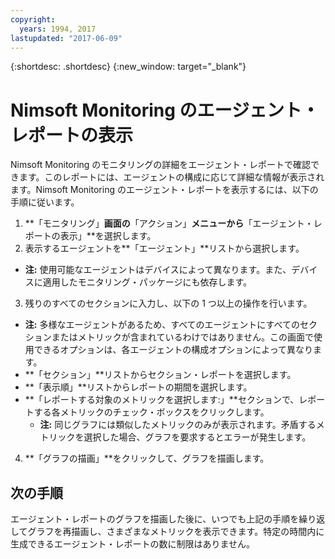 ```yaml
---
copyright:
  years: 1994, 2017
lastupdated: "2017-06-09"
---
```


{:shortdesc: .shortdesc}
{:new_window: target="_blank"}

# Nimsoft Monitoring のエージェント・レポートの表示

Nimsoft Monitoring のモニタリングの詳細をエージェント・レポートで確認できます。このレポートには、エージェントの構成に応じて詳細な情報が表示されます。Nimsoft Monitoring のエージェント・レポートを表示するには、以下の手順に従います。

1. **「モニタリング」**画面の**「アクション」**メニューから**「エージェント・レポートの表示」**を選択します。
2. 表示するエージェントを**「エージェント」**リストから選択します。
  * **注:** 使用可能なエージェントはデバイスによって異なります。また、デバイスに適用したモニタリング・パッケージにも依存します。
3. 残りのすべてのセクションに入力し、以下の 1 つ以上の操作を行います。
  * **注:** 多様なエージェントがあるため、すべてのエージェントにすべてのセクションまたはメトリックが含まれているわけではありません。この画面で使用できるオプションは、各エージェントの構成オプションによって異なります。
  * **「セクション」**リストからセクション・レポートを選択します。
  * **「表示順」**リストからレポートの期間を選択します。
  * **「レポートする対象のメトリックを選択します:」**セクションで、レポートする各メトリックのチェック・ボックスをクリックします。
    * **注:** 同じグラフには類似したメトリックのみが表示されます。矛盾するメトリックを選択した場合、グラフを要求するとエラーが発生します。
4. **「グラフの描画」**をクリックして、グラフを描画します。

## 次の手順

エージェント・レポートのグラフを描画した後に、いつでも上記の手順を繰り返してグラフを再描画し、さまざまなメトリックを表示できます。特定の時間内に生成できるエージェント・レポートの数に制限はありません。
